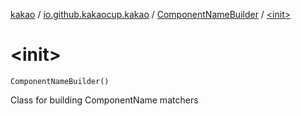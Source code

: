 [kakao](../../index.md) / [io.github.kakaocup.kakao](../index.md) / [ComponentNameBuilder](index.md) / [&lt;init&gt;](./-init-.md)

# &lt;init&gt;

`ComponentNameBuilder()`

Class for building ComponentName matchers

